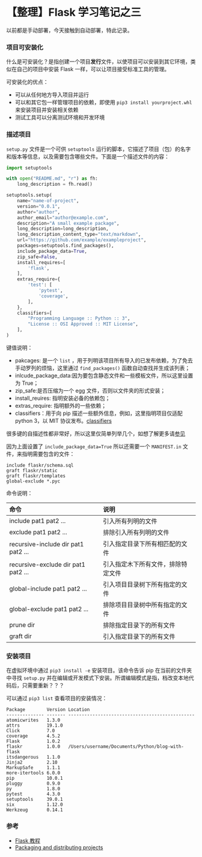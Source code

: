 # 【整理】Flask 学习笔记之三

以前都是手动部署，今天接触到自动部署，特此记录。

### 项目可安装化

什么是可安装化？是指创建一个项目**发行**文件，以使项目可以安装到其它环境，类似在自己的项目中安装 Flask 一样，可以让项目接受标准工具的管理。

可安装化的优点：

- 可以从任何地方导入项目并运行
- 可以和其它包一样管理项目的依赖，即使用 `pip3 install yourproject.whl` 来安装项目并安装相关依赖
- 测试工具可以分离测试环境和开发环境

### 描述项目

`setup.py` 文件是一个可供 `setuptools` 运行的脚本，它描述了项目（包）的名字和版本等信息，以及需要包含哪些文件。下面是一个描述文件的内容：

``` Python
import setuptools

with open("README.md", "r") as fh:
    long_description = fh.read()

setuptools.setup(
    name="name-of-project",
    version="0.0.1",
    author="author",
    author_email="author@example.com",
    description="A small example package",
    long_description=long_description,
    long_description_content_type="text/markdown",
    url="https://github.com/example/exampleproject",
    packages=setuptools.find_packages(),
    include_package_data=True,
    zip_safe=False,
    install_requires=[
        'flask',
    ],
    extras_require={
        'test': [
            'pytest',
            'coverage',
        ],
    },
    classifiers=[
        "Programming Language :: Python :: 3",
        "License :: OSI Approved :: MIT License",
    ],
)
```
键值说明：

- pakcages: 是一个 `list` ，用于列明该项目所有导入的已发布依赖，为了免去手动罗列的烦恼，这里通过 `find_packages()` 函数自动查找并生成该列表；
- inlcude_package_data:因为要包含静态文件和一些模板文件，所以这里设置为 True；
- zip_safe:是否压缩为一个 egg 文件，否则以文件夹的形式安装；
- install_reuires: 指明安装必备的依赖包；
- extras_require: 指明额外的一些依赖；
- classifiers：用于向 pip 描述一些额外信息，例如，这里指明项目仅适配 python 3，以 MIT 协议发布。[classifiers](https://pypi.org/classifiers/)

很多键的自描述性都非常好，所以这里仅简单列举几个，如想了解更多请[参见](https://packaging.python.org/guides/distributing-packages-using-setuptools/)

因为上面设置了 `include_package_data=True` 所以还需要一个 `MANIFEST.in` 文件，来指明需要包含的文件：

``` 
include flaskr/schema.sql
graft flaskr/static
graft flaskr/templates
global-exclude *.pyc
```
命令说明：

| 命令| 说明 |
|:---|:-----|
|include pat1 pat2 ... |引入所有列明的文件|
|exclude pat1 pat2 ...|排除引入所有列明的文件|
|recursive-include dir pat1 pat2 ...|引入指定目录下所有相匹配的文件|
|recursive-exclude dir pat1 pat2 ...|引入指定木下所有文件，排除特定文件|
|global-include pat1 pat2 ...|引入项目目录树下所有指定的文件|
|global-exclude pat1 pat2 ...|排除项目目录树中所有指定的文件|
|prune dir|排除指定目录下的所有文件|
|graft dir|引入指定目录下的所有文件|

### 安装项目

在虚拟环境中通过 `pip3 install -e` 安装项目。该命令告诉 pip 在当前的文件夹中寻找 `setup.py` 并在编辑或开发模式下安装。所谓编辑模式是指，档改变本地代码后，只需要重新？？？

可以通过 `pip3 list` 查看项目的安装情况：

```
Package        Version Location                                       
-------------- ------- -----------------------------------------------
atomicwrites   1.3.0   
attrs          19.1.0  
Click          7.0     
coverage       4.5.2   
Flask          1.0.2   
flaskr         1.0.0   /Users/username/Documents/Python/blog-with-flask
itsdangerous   1.1.0   
Jinja2         2.10    
MarkupSafe     1.1.1   
more-itertools 6.0.0   
pip            10.0.1  
pluggy         0.9.0   
py             1.8.0   
pytest         4.3.0   
setuptools     39.0.1  
six            1.12.0  
Werkzeug       0.14.1 
```

### 参考

- [Flask 教程](https://dormousehole.readthedocs.io/en/latest/tutorial/install.html)
- [Packaging and distributing projects](https://packaging.python.org/guides/distributing-packages-using-setuptools/)